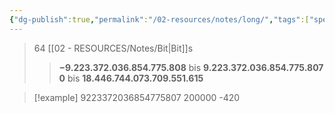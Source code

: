 ```yaml
---
{"dg-publish":true,"permalink":"/02-resources/notes/long/","tags":["speicher","code"],"noteIcon":"","updated":"2024-08-25T23:30:51.000+02:00"}
---
```


>64 [[02 - RESOURCES/Notes/Bit\|Bit]]s
>>**−9.223.372.036.854.775.808** bis **9.223.372.036.854.775.807**
>>**0** bis **18.446.744.073.709.551.615**


>[!example] 
>9223372036854775807
>200000
>-420
